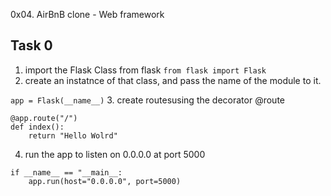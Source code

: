 0x04. AirBnB clone - Web framework

## Task 0
1. import the Flask Class from flask
`from flask import Flask`
2. create an instatnce of that class, and pass the name of the module to it.

`app = Flask(__name__)`
3. create routesusing the decorator @route
```
@app.route("/")
def index():
    return "Hello Wolrd"
```
4. run the app to listen on 0.0.0.0 at port 5000
```
if __name__ == "__main__:
    app.run(host="0.0.0.0", port=5000)
```
